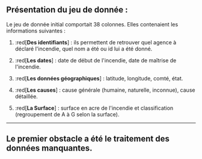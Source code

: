 ## Présentation du jeu de donnée : 

Le jeu de donnée initial comportait 38 colonnes. Elles contenaient les informations suivantes : 

1. :red[**Des identifiants**] : ils permettent de retrouver quel agence à déclaré l'incendie, quel nom a été ou id lui a été donné.

2. :red[**Les dates**] : date de début de l'incendie, date de maîtrise de l'incendie.

3. :red[**Les données géographiques**] : latitude, longitude, comté, état.

4. :red[**Les causes**] : cause générale (humaine, naturelle, inconnue), cause détaillée.

5. :red[**La Surface**] : surface en acre de l'incendie et classification (regroupement de A à G selon la surface).
---

Le premier obstacle a été le traitement des données manquantes.
---